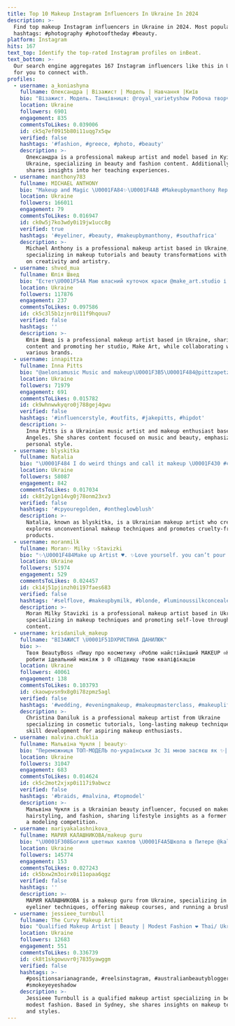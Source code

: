 ```yaml
---
title: Top 10 Makeup Instagram Influencers In Ukraine In 2024
description: >-
  Find top makeup Instagram influencers in Ukraine in 2024. Most popular
  hashtags: #photography #photooftheday #beauty.
platform: Instagram
hits: 167
text_top: Identify the top-rated Instagram profiles on inBeat.
text_bottom: >-
  Our search engine aggregates 167 Instagram influencers like this in Ukraine
  for you to connect with.
profiles:
  - username: a_koniashyna
    fullname: Олександра | Візажист | Модель | Навчання |Київ
    bio: "Візажист. Модель. Танцівниця: @royal_varietyshow Робоча творча сторінка:@ko.sandra_makeup Kyiv, Ukraine\U0001F1FA\U0001F1E6"
    location: Ukraine
    followers: 6901
    engagement: 835
    commentsToLikes: 0.039006
    id: ck5q7ef0915b80i11uqg7x5qw
    verified: false
    hashtags: '#fashion, #greece, #photo, #beauty'
    description: >-
      Олександра is a professional makeup artist and model based in Kyiv,
      Ukraine, specializing in beauty and fashion content. Additionally, she
      shares insights into her teaching experiences.
  - username: manthony783
    fullname: MICHAEL ANTHONY
    bio: "Makeup and Magic \U0001FA84✨\U0001F4AB #Makeupbymanthony Rep: @opusbeauty"
    location: Ukraine
    followers: 166011
    engagement: 79
    commentsToLikes: 0.016947
    id: ck0w5j7ko3wdy0i19jw1ucc8g
    verified: true
    hashtags: '#eyeliner, #beauty, #makeupbymanthony, #southafrica'
    description: >-
      Michael Anthony is a professional makeup artist based in Ukraine,
      specializing in makeup tutorials and beauty transformations with a focus
      on creativity and artistry.
  - username: shved_mua
    fullname: Юлія Швед
    bio: "Естет\U0001F54A Маю власний куточок краси @make_art.studio і вже 12 років роблю те, що люблю — MAKEUP ▫️cпівпраця @shved_cooperation"
    location: Ukraine
    followers: 117876
    engagement: 237
    commentsToLikes: 0.097586
    id: ck5c3l5b1zjnr0i11f9hqouu7
    verified: false
    hashtags: ''
    description: >-
      Юлія Швед is a professional makeup artist based in Ukraine, sharing beauty
      content and promoting her studio, Make Art, while collaborating with
      various brands.
  - username: innapittza
    fullname: Inna Pitts
    bio: "@aeloniamusic Music and makeup\U0001F3B5\U0001F484@pittzapetz mama \U0001F63B big mouth \U0001F444 nerd \U0001F913 Ukrainian \U0001F1FA\U0001F1E6, live in LA, CA \U0001F1FA\U0001F1F8 ⬇️Our Music Video⬇️"
    location: Ukraine
    followers: 71979
    engagement: 691
    commentsToLikes: 0.015782
    id: ck9whnwwkyqro0j788gej4gwu
    verified: false
    hashtags: '#influencerstyle, #outfits, #jakepitts, #hipdot'
    description: >-
      Inna Pitts is a Ukrainian music artist and makeup enthusiast based in Los
      Angeles. She shares content focused on music and beauty, emphasizing
      personal style.
  - username: blyskitka
    fullname: Natalia
    bio: "\U0001F484 I do weird things and call it makeup \U0001F430 #crueltyfree \U0001F1FA\U0001F1E6 Ukrainian \U0001F48C PR/info: itsblyskitka@gmail.com or DM"
    location: Ukraine
    followers: 58087
    engagement: 842
    commentsToLikes: 0.017034
    id: ck8t2y1gn14vg0j78onm23xv3
    verified: false
    hashtags: '#cpyouregolden, #ontheglowblush'
    description: >-
      Natalia, known as blyskitka, is a Ukrainian makeup artist who creatively
      explores unconventional makeup techniques and promotes cruelty-free
      products.
  - username: moranmilk
    fullname: Moran✨ Milky ✨Stavizki
    bio: "✨\U0001F484Make up Artist ♥️. ✨Love yourself. you can’t pour from an empty vessel✨ #makeupbymilk"
    location: Ukraine
    followers: 51974
    engagement: 529
    commentsToLikes: 0.024457
    id: ck14j51pjinzh0i197faes683
    verified: false
    hashtags: '#selflove, #makeupbymilk, #blonde, #luminoussilkconcealer'
    description: >-
      Moran Milky Stavizki is a professional makeup artist based in Ukraine,
      specializing in makeup techniques and promoting self-love through her
      content.
  - username: krisdaniluk_makeup
    fullname: "ВІЗАЖИСТ \U0001F51DХРИСТИНА ДАНИЛЮК"
    bio: >-
      Твоя BeautyBoss ▫️Пишу про косметику ▫️Роблю найстійкіший MAKEUP ▫️Навчу
      робити ідеальний макіяж з 0 ▫️Підвищу твою кваліфікацію
    location: Ukraine
    followers: 40061
    engagement: 138
    commentsToLikes: 0.103793
    id: ckaowpvsn9x8g0i78zpmz5agl
    verified: false
    hashtags: '#wedding, #eveningmakeup, #makeupmasterclass, #makeuplifestyle'
    description: >-
      Christina Daniluk is a professional makeup artist from Ukraine
      specializing in cosmetic tutorials, long-lasting makeup techniques, and
      skill development for aspiring makeup enthusiasts.
  - username: malvina.chuklia
    fullname: Мальвіна Чукля | beauty✨
    bio: "Переможниця ТОП-МОДЕЛЬ по-українськи 3с Зі мною засяєш як ✨| makeup•hairstyle \U0001F4ABДовгонога мамця СПІВПРАЦЯ @malvina.cooperation BEAUTY|FASHION|LIFESTYLE"
    location: Ukraine
    followers: 31047
    engagement: 683
    commentsToLikes: 0.014624
    id: ck5c2mot2xjxp0i117i9abwcz
    verified: false
    hashtags: '#braids, #malvina, #topmodel'
    description: >-
      Мальвіна Чукля is a Ukrainian beauty influencer, focused on makeup,
      hairstyling, and fashion, sharing lifestyle insights as a former winner of
      a modeling competition.
  - username: mariyakalashnikova_
    fullname: МАРИЯ КАЛАШНИКОВА/makeup guru
    bio: "\U0001F308Богиня цветных каялов \U0001F4A5Школа в Питере @kalashnikova.school \U0001F58C Создала лучшие кисти @kalashnikova.brush \U0001F525online курс «Makeup для начинающих»⬇️"
    location: Ukraine
    followers: 145774
    engagement: 153
    commentsToLikes: 0.027243
    id: ck5bxw2m3oirx0i11opaa6qgz
    verified: false
    hashtags: ''
    description: >-
      МАРИЯ КАЛАШНИКОВА is a makeup guru from Ukraine, specializing in vibrant
      eyeliner techniques, offering makeup courses, and running a brushes brand.
  - username: jessieee_turnbull
    fullname: The Curvy Makeup Artist
    bio: "Qualified Makeup Artist | Beauty | Modest Fashion ❤️ Thai/ Ukrainian born in Australia \U0001F4CD Sydney | Australia \U0001F4E9jessica.amanda.turnbull@gmail.com"
    location: Ukraine
    followers: 12683
    engagement: 551
    commentsToLikes: 0.336739
    id: ck8t1skgowuvr0j7835yawggm
    verified: false
    hashtags: >-
      #positionsarianagrande, #reelsinstagram, #australianbeautyblogger,
      #smokeyeyeshadow
    description: >-
      Jessieee Turnbull is a qualified makeup artist specializing in beauty and
      modest fashion. Based in Sydney, she shares insights on makeup techniques
      and styles.
---
```



